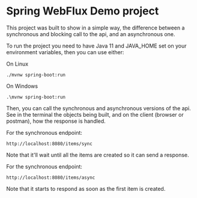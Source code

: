 # Spring WebFlux Demo project

This project was built to show in a simple way, the difference between a synchronous and blocking call to the api, and an asynchronous one.

To run the project you need to have Java 11 and JAVA_HOME set on your environment variables, then you can use either:

On Linux

    ./mvnw spring-boot:run

On Windows

    .\mvnw spring-boot:run

Then, you can call the synchronous and asynchronous versions of the api. See in the terminal the objects being built, and on the client (browser or postman), how the response is handled.

For the synchronous endpoint:

    http://localhost:8080/items/sync

Note that it'll wait until all the items are created so it can send a response.

For the synchronous endpoint:

    http://localhost:8080/items/async

Note that it starts to respond as soon as the first item is created.